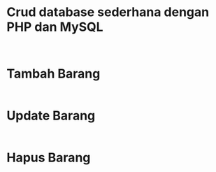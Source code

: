 <h1>Crud database sederhana dengan PHP dan MySQL<h1>

<p><br>Tambah Barang
<p><br>Update Barang
<p><br>Hapus Barang
